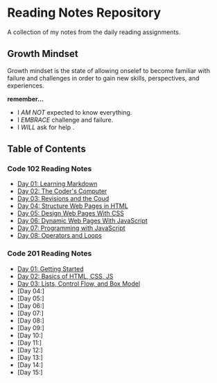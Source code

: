 # Reading Notes Repository

A collection of my notes from the daily reading assignments.

## Growth Mindset

Growth mindset is the state of allowing onselef to become familiar with failure and challenges in order to gain new skills, perspectives, and experiences.

**remember...**

- I _AM NOT_ expected to know everything.
- I _EMBRACE_ challenge and failure.
- I _WILL_ ask for help .

## Table of Contents

### Code 102 Reading Notes

- [Day 01: Learning Markdown](code-102n64/mod01.md)
- [Day 02: The Coder's Computer](code-102n64/mod02.md)
- [Day 03: Revisions and the Coud](code-102n64/mod03.md)
- [Day 04: Structure Web Pages in HTML](code-102n64/mod04.md)
- [Day 05: Design Web Pages With CSS](code-102n64/mod05.md)
- [Day 06: Dynamic Web Pages With JavaScript](code-102n64/mod06.md)
- [Day 07: Programming with JavaScript](code-102n64/mod07.md)
- [Day 08: Operators and Loops](code-102n64/mod08.md)

### Code 201 Reading Notes

- [Day 01: Getting Started](code-201n94/class-01.md)
- [Day 02: Basics of HTML, CSS, JS](code-201n94/class-02.md)
- [Day 03: Lists, Control Flow, and Box Model](code-201n94/class-03.md)
- [Day 04:]
- [Day 05:]
- [Day 06:]
- [Day 07:]
- [Day 08:]
- [Day 09:]
- [Day 10:]
- [Day 11:]
- [Day 12:]
- [Day 13:]
- [Day 14:]
- [Day 15:]
